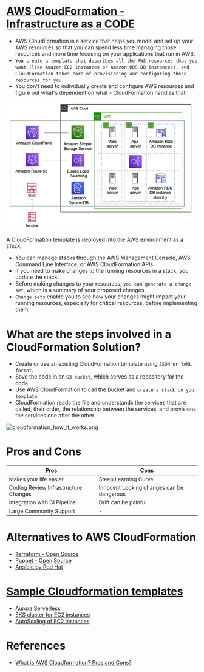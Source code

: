 
# [AWS CloudFormation - Infrastructure as a CODE](https://aws.amazon.com/cloudformation/)
- AWS CloudFormation is a service that helps you model and set up your AWS resources so that you can spend less time managing those resources and more time focusing on your applications that run in AWS.
- `You create a template that describes all the AWS resources that you want (like Amazon EC2 instances or Amazon RDS DB instances), and CloudFormation takes care of provisioning and configuring those resources for you.`
- You don't need to individually create and configure AWS resources and figure out what's dependent on what - CloudFormation handles that.

![img.png](../assests/aws_cloudformation.png)

A CloudFormation template is deployed into the AWS environment as a `STACK`. 
- You can manage stacks through the AWS Management Console, AWS Command Line Interface, or AWS CloudFormation APIs. 
- If you need to make changes to the running resources in a stack, you update the stack. 
- Before making changes to your resources, `you can generate a change set`, which is a summary of your proposed changes. 
- `Change sets` enable you to see how your changes might impact your running resources, especially for critical resources, before implementing them.

# What are the steps involved in a CloudFormation Solution?
- Create or use an existing CloudFormation template using `JSON or YAML format`.
- Save the code in an `S3 bucket`, which serves as a repository for the code.
- Use AWS CloudFormation to call the bucket and `create a stack on your template`.
- CloudFormation reads the file and understands the services that are called, their order, the relationship between the services, and provisions the services one after the other.

![cloudformation_how_it_works.png](https://d1.awsstatic.com/Products/product-name/diagrams/product-page-diagram_CloudFormation.ad3a4c93b4fdd3366da3da0de4fb084d89a5d761.png)

# Pros and Cons

| Pros                                 | Cons                                      |
|--------------------------------------|-------------------------------------------|
| Makes your life easier               | Steep Learning Curve                      |
| Coding Review Infrastructure Changes | Innocent Looking changes can be dangerous |
| Integration with CI Pipeline         | Drift can be painful                      |
| Large Community Support              | -                                         |

# Alternatives to AWS CloudFormation
- [Terraform - Open Source](https://www.terraform.io/)
- [Puppet - Open Source](https://puppet.com/)
- [Ansible by Red Hat](https://www.ansible.com/)

# [Sample Cloudformation templates](https://github.com/awslabs/aws-cloudformation-templates)
- [Aurora Serverless](templates/aurora_serverless.yml)
- [EKS cluster for EC2 instances](templates/EKS_ECS.yml)
- [AutoScaling of EC2 instances](templates/Auto_Scaling_Group.yml)

# References
- [What is AWS Cloudformation? Pros and Cons?](https://www.youtube.com/watch?v=0Sh9OySCyb4)